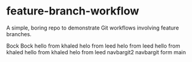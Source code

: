 # feature-branch-workflow

A simple, boring repo to demonstrate Git workflows involving feature branches.

Bock Bock
hello from khaled
helo from leed
helo from leed
hello from khaled
hello from khaled
helo from leed
navbargit2
navbargit 
form main